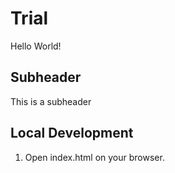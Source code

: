 # Trial

Hello World!

## Subheader

This is a subheader 

## Local Development

1. Open index.html on your browser.